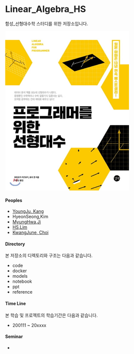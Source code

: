 # Linear_Algebra_HS
함성_선형대수학 스터디를 위한 저장소입니다.



![프로그래머를 위한 선형대수](./reference/unnamed.jpg)



#### Peoples
+ [YoungJu, Kang](https://github.com/kyj0920)
+ HyeonSeong,Kim
+ [MyungHwa,Ji](https://github.com/star6973)
+ [HS,Lim](https://github.com/limhs1)
+ [KwangJune, Choi](https://github.com/kwangjunechoi7)


#### Directory
본 저장소의 디렉토리와 구조는 다음과 같습니다.
- code
- docker
- models
- notebook
- ppt
- reference

#### Time Line
본 학습 및 프로젝트의 학습기간은 다음과 같습니다.
  - 200111 ~ 20xxxx

#### Seminar
-
